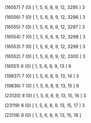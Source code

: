 (16557) 7 (0) [ 1, 5, 6, 8, 9, 12, 3295 ] 3 


(16556) 7 (0) [ 1, 5, 6, 8, 9, 12, 3296 ] 3 


(16555) 7 (0) [ 1, 5, 6, 8, 9, 12, 3297 ] 3 


(16554) 7 (0) [ 1, 5, 6, 8, 9, 12, 3298 ] 3 


(16553) 7 (0) [ 1, 5, 6, 8, 9, 12, 3299 ] 3 


(16552) 7 (0) [ 1, 5, 6, 8, 9, 12, 3300 ] 3 


(16551) 6 (0) [ 1, 5, 6, 8, 9, 13 ] 9 


(19837) 7 (0) [ 1, 5, 6, 8, 9, 13, 14 ] 3 


(19836) 7 (0) [ 1, 5, 6, 8, 9, 13, 15 ] 9 


(23120) 8 (0) [ 1, 5, 6, 8, 9, 13, 15, 16 ] 3 


(23119) 8 (0) [ 1, 5, 6, 8, 9, 13, 15, 17 ] 3 


(23118) 8 (0) [ 1, 5, 6, 8, 9, 13, 15, 18 ]  

